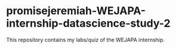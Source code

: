 # promisejeremiah-WEJAPA-internship-datascience-study-2
This repository contains my labs/quiz of the WEJAPA internship.
